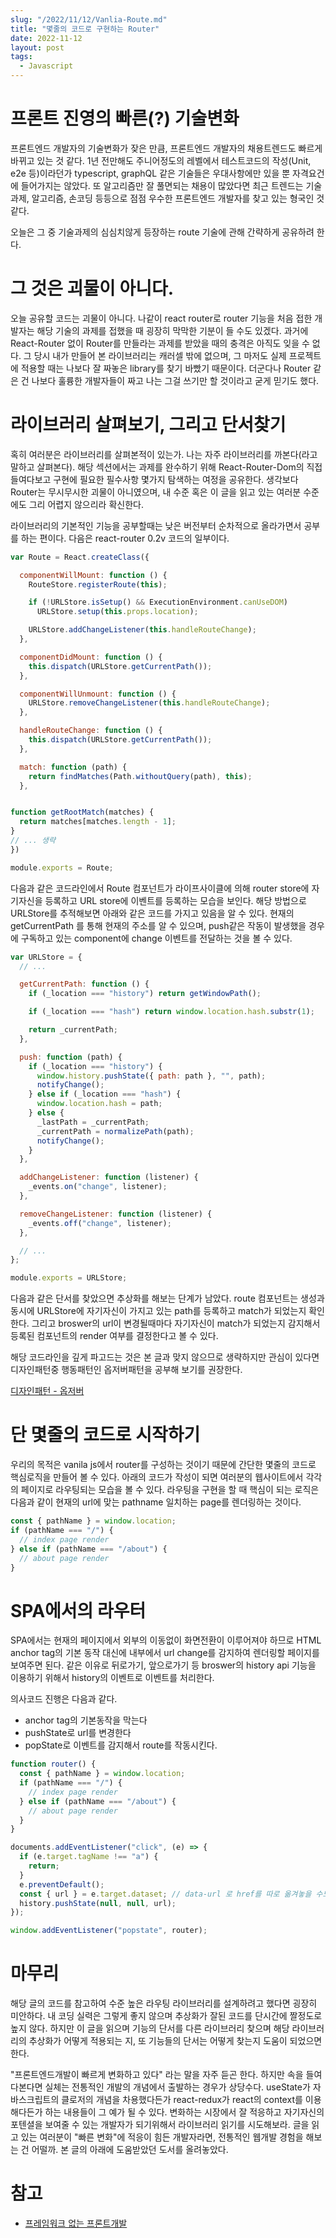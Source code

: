 ```yaml
---
slug: "/2022/11/12/Vanlia-Route.md"
title: "몇줄의 코드로 구현하는 Router"
date: 2022-11-12
layout: post
tags:
  - Javascript
---
```


# 프론트 진영의 빠른(?) 기술변화

프론트엔드 개발자의 기술변화가 잦은 만큼, 프론트엔드 개발자의 채용트렌드도 빠르게 바뀌고 있는 것 같다. 1년 전만해도 주니어정도의 레벨에서 테스트코드의 작성(Unit, e2e 등)이라던가 typescript, graphQL 같은 기술들은 우대사항에만 있을 뿐 자격요건에 들어가지는 않았다. 또 알고리즘만 잘 풀면되는 채용이 많았다면 최근 트렌드는 기술과제, 알고리즘, 손코딩 등등으로 점점 우수한 프론트엔드 개발자를 찾고 있는 형국인 것 같다.

오늘은 그 중 기술과제의 심심치않게 등장하는 route 기술에 관해 간략하게 공유하려 한다.

# 그 것은 괴물이 아니다.

오늘 공유할 코드는 괴물이 아니다. 나같이 react router로 router 기능을 처음 접한 개발자는 해당 기술의 과제를 접했을 때 굉장히 막막한 기분이 들 수도 있겠다. 과거에 React-Router 없이 Router를 만들라는 과제를 받았을 때의 충격은 아직도 잊을 수 없다. 그 당시 내가 만들어 본 라이브러리는 캐러셀 밖에 없으며, 그 마저도 실제 프로젝트에 적용할 때는 나보다 잘 짜놓은 library를 찾기 바빴기 때문이다. 더군다나 Router 같은 건 나보다 훌륭한 개발자들이 짜고 나는 그걸 쓰기만 할 것이라고 굳게 믿기도 했다.

# 라이브러리 살펴보기, 그리고 단서찾기

혹히 여러분은 라이브러리를 살펴본적이 있는가. 나는 자주 라이브러리를 까본다(라고 말하고 살펴본다). 해당 섹션에서는
과제를 완수하기 위해 React-Router-Dom의 직접 들여다보고 구현에 필요한 필수사항 몇가지 탐색하는 여정을 공유한다.
생각보다 Router는 무시무시한 괴물이 아니였으며, 내 수준 혹은 이 글을 읽고 있는 여러분 수준에도 그리 어렵지 않으리라 확신한다.

라이브러리의 기본적인 기능을 공부할때는 낮은 버전부터 순차적으로 올라가면서 공부를 하는 편이다. 다음은 react-router 0.2v 코드의 일부이다.

```js
var Route = React.createClass({

  componentWillMount: function () {
    RouteStore.registerRoute(this);

    if (!URLStore.isSetup() && ExecutionEnvironment.canUseDOM)
      URLStore.setup(this.props.location);

    URLStore.addChangeListener(this.handleRouteChange);
  },

  componentDidMount: function () {
    this.dispatch(URLStore.getCurrentPath());
  },

  componentWillUnmount: function () {
    URLStore.removeChangeListener(this.handleRouteChange);
  },

  handleRouteChange: function () {
    this.dispatch(URLStore.getCurrentPath());
  },

  match: function (path) {
    return findMatches(Path.withoutQuery(path), this);
  },


function getRootMatch(matches) {
  return matches[matches.length - 1];
}
// ... 생략
})

module.exports = Route;
```

다음과 같은 코드라인에서 Route 컴포넌트가 라이프사이클에 의해 router store에 자기자신을 등록하고 URL store에 이벤트를 등록하는 모습을 보인다. 해당 방법으로 URLStore를 추적해보면 아래와 같은 코드를 가지고 있음을 알 수 있다. 현재의 getCurrentPath 를 통해 현재의 주소를 알 수 있으며, push같은 작동이 발생했을 경우에 구독하고 있는 component에 change 이벤트를 전달하는 것을 볼 수 있다.

```js
var URLStore = {
  // ...

  getCurrentPath: function () {
    if (_location === "history") return getWindowPath();

    if (_location === "hash") return window.location.hash.substr(1);

    return _currentPath;
  },

  push: function (path) {
    if (_location === "history") {
      window.history.pushState({ path: path }, "", path);
      notifyChange();
    } else if (_location === "hash") {
      window.location.hash = path;
    } else {
      _lastPath = _currentPath;
      _currentPath = normalizePath(path);
      notifyChange();
    }
  },

  addChangeListener: function (listener) {
    _events.on("change", listener);
  },

  removeChangeListener: function (listener) {
    _events.off("change", listener);
  },

  // ...
};

module.exports = URLStore;
```

다음과 같은 단서를 찾았으면 추상화를 해보는 단계가 남았다. route 컴포넌트는 생성과 동시에 URLStore에 자기자신이 가지고 있는 path를 등록하고 match가 되었는지 확인한다. 그리고 broswer의 url이 변경될때마다 자기자신이 match가 되었는지 감지해서 등록된 컴포넌트의 render 여부를 결정한다고 볼 수 있다.

해당 코드라인을 깊게 파고드는 것은 본 글과 맞지 않으므로 생략하지만 관심이 있다면 디자인패턴중 행동패턴인 옵저버패턴을 공부해 보기를 권장한다.

[디자인패턴 - 옵저버](https://refactoring.guru/ko/design-patterns/observer)

# 단 몇줄의 코드로 시작하기

우리의 목적은 vanila js에서 router를 구성하는 것이기 때문에 간단한 몇줄의 코드로 핵심로직을 만들어 볼 수 있다.
아래의 코드가 작성이 되면 여러분의 웹사이트에서 각각의 페이지로 라우팅되는 모습을 볼 수 있다. 라우팅을 구현을 할 때 핵심이 되는 로직은 다음과 같이 현재의 url에 맞는 pathname 일치하는 page를 렌더링하는 것이다.

```js
const { pathName } = window.location;
if (pathName === "/") {
  // index page render
} else if (pathName === "/about") {
  // about page render
}
```

# SPA에서의 라우터

SPA에서는 현재의 페이지에서 외부의 이동없이 화면전환이 이루어져야 하므로 HTML anchor tag의 기본 동작 대신에 내부에서 url change를 감지하여 렌더링할 페이지를 보여주면 된다. 같은 이유로 뒤로가기, 앞으로가기 등 broswer의 history api 기능을 이용하기 위해서 history의 이벤트로 이벤트를 처리한다.

의사코드 진행은 다음과 같다.

- anchor tag의 기본동작을 막는다
- pushState로 url를 변경한다
- popState로 이벤트를 감지해서 route를 작동시킨다.

```js
function router() {
  const { pathName } = window.location;
  if (pathName === "/") {
    // index page render
  } else if (pathName === "/about") {
    // about page render
  }
}

documents.addEventListener("click", (e) => {
  if (e.target.tagName !== "a") {
    return;
  }
  e.preventDefault();
  const { url } = e.target.dataset; // data-url 로 href를 따로 옮겨놓을 수도 있다.
  history.pushState(null, null, url);
});

window.addEventListener("popstate", router);
```

# 마무리

해당 글의 코드를 참고하여 수준 높은 라우팅 라이브러리를 설계하려고 했다면 굉장히 미안하다. 내 코딩 실력은 그렇게 좋지 않으며 추상화가 잘된 코드를 단시간에 짤정도로 높지 않다. 하지만 이 글을 읽으며 기능의 단서를 다른 라이브러리 찾으며 해당 라이브러리의 추상화가 어떻게 적용되는 지, 또 기능들의 단서는 어떻게 찾는지 도움이 되었으면 한다.

"프론트엔드개발이 빠르게 변화하고 있다" 라는 말을 자주 듣곤 한다. 하지만 속을 들여다본다면 실체는 전통적인 개발의 개념에서 출발하는 경우가 상당수다. useState가 자바스크립트의 클로저의 개념을 차용했다든가 react-redux가 react의 context를 이용해다든가 하는 내용들이 그 예가 될 수 있다. 변화하는 시장에서 잘 적응하고 자기자신의 포텐셜을 보여줄 수 있는 개발자가 되기위해서 라이브러리 읽기를 시도해보라. 글을 읽고 있는 여러분이 "빠른 변화"에 적응이 힘든 개발자라면, 전통적인 웹개발 경험을 해보는 건 어떨까. 본 글의 아래에 도움받았던 도서를 올려놓았다.

# 참고

- [프레임워크 없는 프론트개발](https://product.kyobobook.co.kr/detail/S000001804992)
